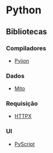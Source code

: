 # Python

## Bibliotecas

### Compiladores
- [Pyjion](https://www.trypyjion.com/)

### Dados
- [Mito](https://trymito.io/)

### Requisição
- [HTTPX](https://www.python-httpx.org/)

### UI
- [PyScript](https://pyscript.net/)
